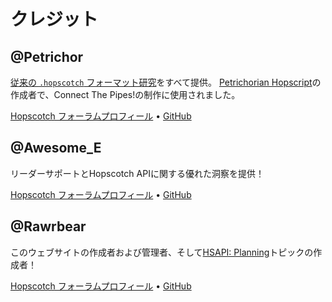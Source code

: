 # クレジット

## @Petrichor

[従来の `.hopscotch` フォーマット研究](https://forum.gethopscotch.com/t/an-explanation-of-how-hopscotch-json-files-look/64722)をすべて提供。
[Petrichorian Hopscript](https://github.com/petrichor-1/petrichorian-hopscript)の作成者で、Connect The Pipes!の制作に使用されました。

[Hopscotch フォーラムプロフィール](https://forum.gethopscotch.com/u/petrichor/summary) • [GitHub](https://github.com/petrichor-1)

## @Awesome_E

リーダーサポートとHopscotch APIに関する優れた洞察を提供！

[Hopscotch フォーラムプロフィール](https://forum.gethopscotch.com/u/awesome_e/summary) • [GitHub](https://github.com/AE-Hopscotch)

## @Rawrbear

このウェブサイトの作成者および管理者、そして[HSAPI: Planning](https://forum.gethopscotch.com/t/hsapi-planning/67073)トピックの作成者！

[Hopscotch フォーラムプロフィール](https://forum.gethopscotch.com/u/rawrbear/summary) • [GitHub](https://github.com/RawrbearHS/)